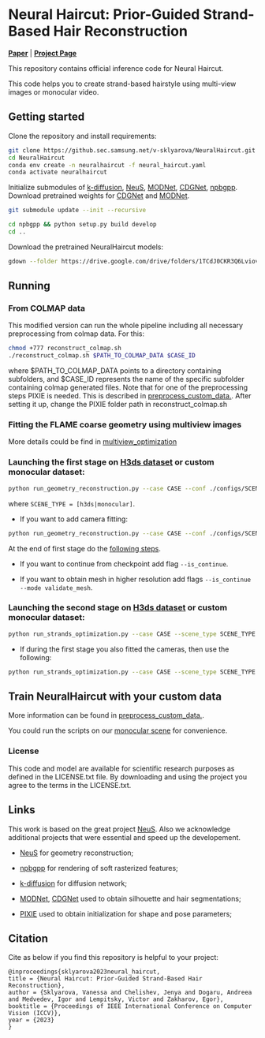 # Neural Haircut: Prior-Guided Strand-Based Hair Reconstruction



[**Paper**](https://arxiv.org/abs/2306.05872) | [**Project Page**](https://samsunglabs.github.io/NeuralHaircut/)



This repository contains official inference code for Neural Haircut.

This code helps you to create strand-based hairstyle using multi-view images or monocular video. 




## Getting started


Clone the repository and install requirements: 

```bash
git clone https://github.sec.samsung.net/v-sklyarova/NeuralHaircut.git
cd NeuralHaircut
conda env create -n neuralhaircut -f neural_haircut.yaml
conda activate neuralhaircut
```

Initialize submodules of [k-diffusion](https://github.com/crowsonkb/k-diffusion), [NeuS](https://github.com/Totoro97/NeuS), [MODNet](https://github.com/ZHKKKe/MODNet), [CDGNet](https://github.com/tjpulkl/CDGNet), [npbgpp](https://github.com/rakhimovv/npbgpp). Download pretrained weights for [CDGNet](https://github.com/tjpulkl/CDGNet) and [MODNet](https://github.com/ZHKKKe/MODNet).

```bash
git submodule update --init --recursive
```


```bash
cd npbgpp && python setup.py build develop
cd ..
```


Download the pretrained NeuralHaircut models:

```bash
gdown --folder https://drive.google.com/drive/folders/1TCdJ0CKR3Q6LviovndOkJaKm8S1T9F_8
```

## Running

### From COLMAP data
This modified version can run the whole pipeline including all necessary preprocessing from colmap data.
For this:
```bash
chmod +777 reconstruct_colmap.sh
./reconstruct_colmap.sh $PATH_TO_COLMAP_DATA $CASE_ID 
```
where $PATH_TO_COLMAP_DATA points to a directory containing subfolders, and $CASE_ID represents the name of the specific subfolder containing colmap generated files.
Note that for one of the preprocessing steps PIXIE is needed. This is described in [preprocess_custom_data.](./preprocess_custom_data). After setting it up, change the PIXIE folder path in reconstruct_colmap.sh

### Fitting the FLAME coarse geometry using multiview images

More details could be find in [multiview_optimization](./src/multiview_optimization)


### Launching the first stage on [H3ds dataset](https://github.com/CrisalixSA/h3ds) or custom monocular dataset:



```bash
python run_geometry_reconstruction.py --case CASE --conf ./configs/SCENE_TYPE/neural_strands.yaml --exp_name first_stage_SCENE_TYPE_CASE
```

where ```SCENE_TYPE = [h3ds|monocular]```.



- If you want to add camera fitting: 

```bash
python run_geometry_reconstruction.py --case CASE --conf ./configs/SCENE_TYPE/neural_strands_w_camera_fitting.yaml --exp_name first_stage_SCENE_TYPE_CASE --train_cameras
```

At the end of first stage do the [following steps](./preprocess_custom_data).


- If you want to continue from checkpoint add flag ```--is_continue```.

- If you want to obtain mesh in higher resolution add flags ```--is_continue --mode validate_mesh```.



### Launching the second stage on [H3ds dataset](https://github.com/CrisalixSA/h3ds) or custom monocular dataset:


```bash
python run_strands_optimization.py --case CASE --scene_type SCENE_TYPE --conf ./configs/SCENE_TYPE/neural_strands.yaml  --hair_conf ./configs/hair_strands_textured.yaml --exp_name second_stage_SCENE_TYPE_CASE
```

- If during the first stage you also fitted the cameras, then use the following:

```bash
python run_strands_optimization.py --case CASE --scene_type SCENE_TYPE --conf ./configs/SCENE_TYPE/neural_strands_w_camera_fitted.yaml  --hair_conf ./configs/hair_strands_textured.yaml --exp_name second_stage_SCENE_TYPE_CASE
```


## Train NeuralHaircut with your custom data

More information can be found in [preprocess_custom_data.](./preprocess_custom_data).

You could run the scripts on our [monocular scene](./example) for convenience. 


### License

This code and model are available for scientific research purposes as defined in the LICENSE.txt file. 
By downloading and using the project you agree to the terms in the LICENSE.txt.


## Links

This work is based on the great project [NeuS](https://github.com/Totoro97/NeuS). Also we acknowledge additional projects that were essential and speed up the developement.

- [NeuS](https://github.com/Totoro97/NeuS) for geometry reconstruction;

- [npbgpp](https://github.com/rakhimovv/npbgpp) for rendering of soft rasterized features;

- [k-diffusion](https://github.com/crowsonkb/k-diffusion) for diffusion network;

- [MODNet](https://github.com/ZHKKKe/MODNet), [CDGNet](https://github.com/tjpulkl/CDGNet) used to obtain silhouette and hair segmentations;

- [PIXIE](https://github.com/yfeng95/PIXIE) used to obtain initialization for shape and pose parameters;

## Citation


Cite as below if you find this repository is helpful to your project:

```
@inproceedings{sklyarova2023neural_haircut,
title = {Neural Haircut: Prior-Guided Strand-Based Hair Reconstruction},
author = {Sklyarova, Vanessa and Chelishev, Jenya and Dogaru, Andreea and Medvedev, Igor and Lempitsky, Victor and Zakharov, Egor},
booktitle = {Proceedings of IEEE International Conference on Computer Vision (ICCV)},
year = {2023}
} 
```




